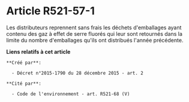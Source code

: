 # Article R521-57-1

Les distributeurs reprennent sans frais les déchets d'emballages ayant contenu des gaz à effet de serre fluorés qui leur sont
retournés dans la limite du nombre d'emballages qu'ils ont distribués l'année précédente.

**Liens relatifs à cet article**

	**Créé par**:

	  - Décret n°2015-1790 du 28 décembre 2015 - art. 2

	**Cité par**:

	  - Code de l'environnement - art. R521-68 (V)
